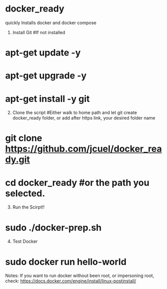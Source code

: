 # docker_ready
quickly Installs docker  and docker compose


1) Install Git #If not installed
# apt-get update -y
# apt-get upgrade -y
# apt-get install -y git
2) Clone the script #Either walk to home path and let git create docker_ready folder, or add after https link, your desired folder name
# git clone https://github.com/jcuel/docker_ready.git
# cd docker_ready #or the path you selected.
3) Run the Scirpt!!
# sudo ./docker-prep.sh
4) Test Docker
# sudo docker run hello-world


Notes: If you want to run docker without been root, or impersoning root, check: https://docs.docker.com/engine/install/linux-postinstall/
